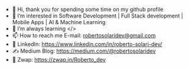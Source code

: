 - 👋 Hi, thank you for spending some time on my github profile
- 👀 I’m interested in Software Development | Full Stack development | Mobile Apps | AI & Machine Learning
- 🌱 I’m always learning </>
- 📫 How to reach me E-mail: robertosolaridev@gmail.com 
- :briefcase: LinkedIn: https://www.linkedin.com/in/roberto-solari-dev/
- :writing_hand: Medium Blog: https://medium.com/@robertosolaridev 
- :link: Zwap: https://zwap.in/Roberto_dev
